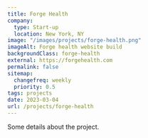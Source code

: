 ```yaml
---
title: Forge Health
company:
  type: Start-up
  location: New York, NY
image: "/images/projects/forge-health.png"
imageAlt: Forge health website build
backgroundClass: forge-health
external: https://forgehealth.com
permalink: false
sitemap:
  changefreq: weekly
  priority: 0.5
tags: projects
date: 2023-03-04
url: /projects/forge-health
---
```


Some details about the project.